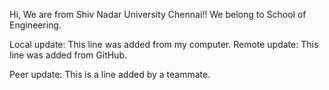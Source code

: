 Hi, We are from Shiv Nadar University Chennai!!
We belong to School of Engineering.

Local update: This line was added from my computer.
Remote update: This line was added from GitHub.

Peer update: This is a line added by a teammate.
